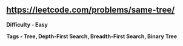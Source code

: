 ## https://leetcode.com/problems/same-tree/

**Difficulty - Easy**

**Tags - Tree, Depth-First Search, Breadth-First Search, Binary Tree**
